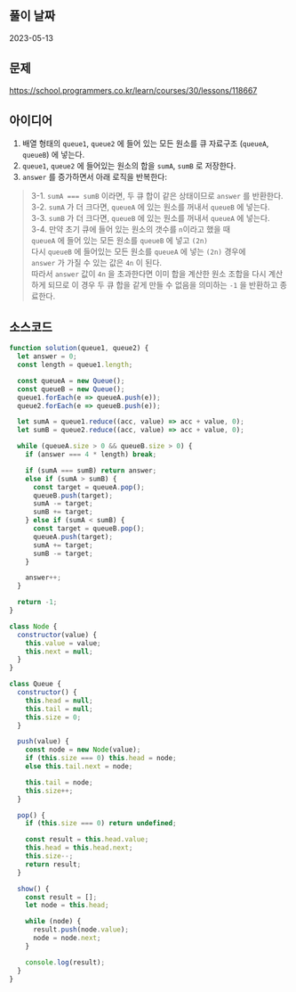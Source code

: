 ## 풀이 날짜
2023-05-13

## 문제
https://school.programmers.co.kr/learn/courses/30/lessons/118667

## 아이디어
1. 배열 형태의 `queue1`, `queue2` 에 들어 있는 모든 원소를 큐 자료구조 (`queueA`, `queueB`) 에 넣는다.  
2. `queue1`, `queue2` 에 들어있는 원소의 합을 `sumA`, `sumB` 로 저장한다.  
3. `answer` 를 증가하면서 아래 로직을 반복한다:  
> 3-1. `sumA === sumB` 이라면, 두 큐 합이 같은 상태이므로 `answer` 를 반환한다.  
> 3-2. `sumA` 가 더 크다면, `queueA` 에 있는 원소를 꺼내서 `queueB` 에 넣는다.  
> 3-3. `sumB` 가 더 크다면, `queueB` 에 있는 원소를 꺼내서 `queueA` 에 넣는다.  
> 3-4. 만약 초기 큐에 들어 있는 원소의 갯수를 `n`이라고 했을 때  
`queueA` 에 들어 있는 모든 원소를 `queueB` 에 넣고 `(2n)`  
다시 `queueB` 에 들어있는 모든 원소를 `queueA` 에 넣는 `(2n)` 경우에  
`answer` 가 가질 수 있는 값은 `4n` 이 된다.  
따라서 `answer` 값이 `4n` 을 초과한다면 이미 합을 계산한 원소 조합을 다시 계산하게 되므로 이 경우 두 큐 합을 같게 만들 수 없음을 의미하는 `-1` 을 반환하고 종료한다.  


## 소스코드
```js
function solution(queue1, queue2) {
  let answer = 0;
  const length = queue1.length;

  const queueA = new Queue();
  const queueB = new Queue();
  queue1.forEach(e => queueA.push(e));
  queue2.forEach(e => queueB.push(e));

  let sumA = queue1.reduce((acc, value) => acc + value, 0);
  let sumB = queue2.reduce((acc, value) => acc + value, 0);

  while (queueA.size > 0 && queueB.size > 0) {
    if (answer === 4 * length) break;

    if (sumA === sumB) return answer;
    else if (sumA > sumB) {
      const target = queueA.pop();
      queueB.push(target);
      sumA -= target;
      sumB += target;
    } else if (sumA < sumB) {
      const target = queueB.pop();
      queueA.push(target);
      sumA += target;
      sumB -= target;
    }

    answer++;
  }

  return -1;
}

class Node {
  constructor(value) {
    this.value = value;
    this.next = null;
  }
}

class Queue {
  constructor() {
    this.head = null;
    this.tail = null;
    this.size = 0;
  }

  push(value) {
    const node = new Node(value);
    if (this.size === 0) this.head = node;
    else this.tail.next = node;

    this.tail = node;
    this.size++;
  }

  pop() {
    if (this.size === 0) return undefined;

    const result = this.head.value;
    this.head = this.head.next;
    this.size--;
    return result;
  }

  show() {
    const result = [];
    let node = this.head;

    while (node) {
      result.push(node.value);
      node = node.next;
    }

    console.log(result);
  }
}
```
